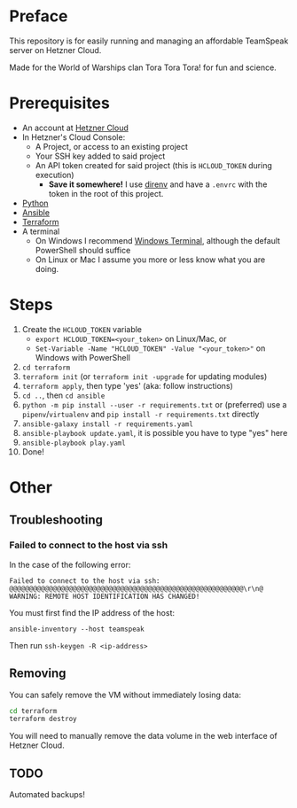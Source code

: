 # Preface

This repository is for easily running and managing an affordable TeamSpeak server on Hetzner Cloud.

Made for the World of Warships clan Tora Tora Tora! for fun and science.

# Prerequisites

- An account at [Hetzner Cloud](https://console.hetzner.cloud/)
- In Hetzner's Cloud Console:
  - A Project, or access to an existing project
  - Your SSH key added to said project
  - An API token created for said project (this is `HCLOUD_TOKEN` during execution)
    - **Save it somewhere!** I use [direnv](https://direnv.net) and have a `.envrc` with the token in the root of this project.
- [Python](https://www.python.org/downloads/)
- [Ansible](https://docs.ansible.com/ansible/latest/installation_guide/index.html)
- [Terraform](https://www.terraform.io/downloads)
- A terminal
  - On Windows I recommend [Windows Terminal](https://docs.microsoft.com/en-gb/windows/terminal/), although the default PowerShell should suffice
  - On Linux or Mac I assume you more or less know what you are doing.

# Steps

1. Create the `HCLOUD_TOKEN` variable
   - `export HCLOUD_TOKEN=<your_token>` on Linux/Mac, or
   - `Set-Variable -Name "HCLOUD_TOKEN" -Value "<your_token>"` on Windows with PowerShell
1. `cd terraform`
1. `terraform init` (or `terraform init -upgrade` for updating modules)
1. `terraform apply`, then type 'yes' (aka: follow instructions)
1. `cd ..`, then `cd ansible`
1. `python -m pip install --user -r requirements.txt` or (preferred) use a `pipenv`/`virtualenv` and `pip install -r requirements.txt` directly
1. `ansible-galaxy install -r requirements.yaml`
1. `ansible-playbook update.yaml`, it is possible you have to type "yes" here
1. `ansible-playbook play.yaml`
1. Done!

# Other

## Troubleshooting

### Failed to connect to the host via ssh

In the case of the following error:

`Failed to connect to the host via ssh: @@@@@@@@@@@@@@@@@@@@@@@@@@@@@@@@@@@@@@@@@@@@@@@@@@@@@@@@@@@\r\n@    WARNING: REMOTE HOST IDENTIFICATION HAS CHANGED!`

You must first find the IP address of the host:

`ansible-inventory --host teamspeak`

Then run `ssh-keygen -R <ip-address>`

## Removing

You can safely remove the VM without immediately losing data:

```sh
cd terraform
terraform destroy
```

You will need to manually remove the data volume in the web interface of Hetzner Cloud.

## TODO

Automated backups!

